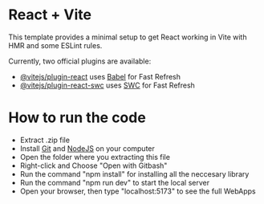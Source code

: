 # React + Vite

This template provides a minimal setup to get React working in Vite with HMR and some ESLint rules.

Currently, two official plugins are available:

- [@vitejs/plugin-react](https://github.com/vitejs/vite-plugin-react/blob/main/packages/plugin-react/README.md) uses [Babel](https://babeljs.io/) for Fast Refresh
- [@vitejs/plugin-react-swc](https://github.com/vitejs/vite-plugin-react-swc) uses [SWC](https://swc.rs/) for Fast Refresh


# How to run the code
- Extract .zip file
- Install [Git](https://github.com/git-for-windows/git/releases/download/v2.42.0.windows.2/Git-2.42.0.2-64-bit.exe) and [NodeJS](https://nodejs.org/dist/v20.9.0/node-v20.9.0-x64.msi) on your computer
- Open the folder where you extracting this file
- Right-click and Choose "Open with Gitbash"
- Run the command "npm install" for installing all the neccesary library
- Run the command "npm run dev" to start the local server
- Open your browser, then type "localhost:5173" to see the full WebApps
